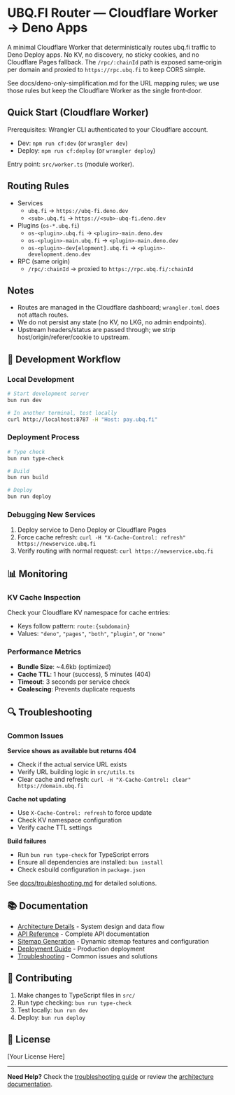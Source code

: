 # UBQ.FI Router — Cloudflare Worker → Deno Apps

A minimal Cloudflare Worker that deterministically routes ubq.fi traffic to Deno Deploy apps. No KV, no discovery, no sticky cookies, and no Cloudflare Pages fallback. The `/rpc/:chainId` path is exposed same‑origin per domain and proxied to `https://rpc.ubq.fi` to keep CORS simple.

See docs/deno-only-simplification.md for the URL mapping rules; we use those rules but keep the Cloudflare Worker as the single front‑door.

## Quick Start (Cloudflare Worker)

Prerequisites: Wrangler CLI authenticated to your Cloudflare account.

- Dev: `npm run cf:dev` (or `wrangler dev`)
- Deploy: `npm run cf:deploy` (or `wrangler deploy`)

Entry point: `src/worker.ts` (module worker).

## Routing Rules

- Services
  - `ubq.fi` → `https://ubq-fi.deno.dev`
  - `<sub>.ubq.fi` → `https://<sub>-ubq-fi.deno.dev`
- Plugins (`os-*.ubq.fi`)
  - `os-<plugin>.ubq.fi` → `<plugin>-main.deno.dev`
  - `os-<plugin>-main.ubq.fi` → `<plugin>-main.deno.dev`
  - `os-<plugin>-dev[elopment].ubq.fi` → `<plugin>-development.deno.dev`
- RPC (same origin)
  - `/rpc/:chainId` → proxied to `https://rpc.ubq.fi/:chainId`

## Notes

- Routes are managed in the Cloudflare dashboard; `wrangler.toml` does not attach routes.
- We do not persist any state (no KV, no LKG, no admin endpoints).
- Upstream headers/status are passed through; we strip host/origin/referer/cookie to upstream.

## 🔧 Development Workflow

### Local Development
```bash
# Start development server
bun run dev

# In another terminal, test locally
curl http://localhost:8787 -H "Host: pay.ubq.fi"
```

### Deployment Process
```bash
# Type check
bun run type-check

# Build
bun run build

# Deploy
bun run deploy
```

### Debugging New Services
1. Deploy service to Deno Deploy or Cloudflare Pages
2. Force cache refresh: `curl -H "X-Cache-Control: refresh" https://newservice.ubq.fi`
3. Verify routing with normal request: `curl https://newservice.ubq.fi`

## 📊 Monitoring

### KV Cache Inspection
Check your Cloudflare KV namespace for cache entries:
- Keys follow pattern: `route:{subdomain}`
- Values: `"deno"`, `"pages"`, `"both"`, `"plugin"`, or `"none"`

### Performance Metrics
- **Bundle Size**: ~4.6kb (optimized)
- **Cache TTL**: 1 hour (success), 5 minutes (404)
- **Timeout**: 3 seconds per service check
- **Coalescing**: Prevents duplicate requests

## 🔍 Troubleshooting

### Common Issues

**Service shows as available but returns 404**
- Check if the actual service URL exists
- Verify URL building logic in `src/utils.ts`
- Clear cache and refresh: `curl -H "X-Cache-Control: clear" https://domain.ubq.fi`

**Cache not updating**
- Use `X-Cache-Control: refresh` to force update
- Check KV namespace configuration
- Verify cache TTL settings

**Build failures**
- Run `bun run type-check` for TypeScript errors
- Ensure all dependencies are installed: `bun install`
- Check esbuild configuration in `package.json`

See [docs/troubleshooting.md](docs/troubleshooting.md) for detailed solutions.

## 📚 Documentation

- [Architecture Details](docs/architecture.md) - System design and data flow
- [API Reference](docs/api-reference.md) - Complete API documentation
- [Sitemap Generation](docs/sitemap.md) - Dynamic sitemap features and configuration
- [Deployment Guide](docs/deployment.md) - Production deployment
- [Troubleshooting](docs/troubleshooting.md) - Common issues and solutions

## 🤝 Contributing

1. Make changes to TypeScript files in `src/`
2. Run type checking: `bun run type-check`
3. Test locally: `bun run dev`
4. Deploy: `bun run deploy`

## 📄 License

[Your License Here]

---

**Need Help?** Check the [troubleshooting guide](docs/troubleshooting.md) or review the [architecture documentation](docs/architecture.md).
